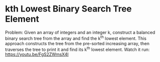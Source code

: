 # kth Lowest Binary Search Tree Element
Problem: Given an array of integers and an integer k, construct a balanced binary search tree from the array and find the k<sup>th</sup> lowest element.
This approach constructs the tree from the pre-sorted increasing array, then traverses the tree to print it and find its k<sup>th</sup> lowest element.
Watch it run: https://youtu.be/FgS2ZWmsX4I
